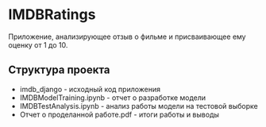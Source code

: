 # IMDBRatings

Приложение, анализирующее отзыв о фильме и присваивающее ему оценку от 1 до 10.

## Структура проекта

* imdb_django - исходный код приложения
* IMDBModelTraining.ipynb - отчет о разработке модели
* IMDBTestAnalysis.ipynb - анализ работы модели на тестовой выборке
* Отчет о проделанной работе.pdf - итоги работы и выводы
